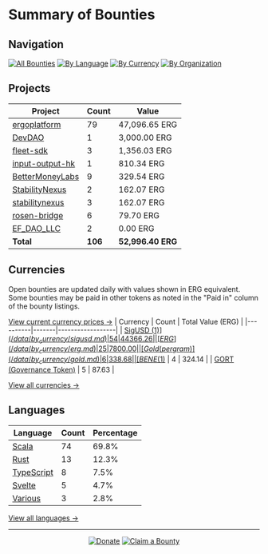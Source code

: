 <!-- GENERATED FILE - DO NOT EDIT DIRECTLY -->
<!-- Generated on: 2025-10-31 01:50:46 -->

# Summary of Bounties

## Navigation

[![All Bounties](https://img.shields.io/badge/All%20Bounties-106-blue)](/data/all.md) [![By Language](https://img.shields.io/badge/By%20Language-7-green)](/data/summary.md#languages) [![By Currency](https://img.shields.io/badge/By%20Currency-7-yellow)](/data/summary.md#currencies) [![By Organization](https://img.shields.io/badge/By%20Organization-9-orange)](/data/summary.md#projects)

## Projects

| Project | Count | Value |
|----------|-------|-------|
| [ergoplatform](/data/by_org/ergoplatform.md) | 79 | 47,096.65 ERG |
| [DevDAO](/data/by_org/devdao.md) | 1 | 3,000.00 ERG |
| [fleet-sdk](/data/by_org/fleet-sdk.md) | 3 | 1,356.03 ERG |
| [input-output-hk](/data/by_org/input-output-hk.md) | 1 | 810.34 ERG |
| [BetterMoneyLabs](/data/by_org/bettermoneylabs.md) | 9 | 329.54 ERG |
| [StabilityNexus](/data/by_org/stabilitynexus.md) | 2 | 162.07 ERG |
| [stabilitynexus](/data/by_org/stabilitynexus.md) | 3 | 162.07 ERG |
| [rosen-bridge](/data/by_org/rosen-bridge.md) | 6 | 79.70 ERG |
| [EF_DAO_LLC](/data/by_org/ef_dao_llc.md) | 2 | 0.00 ERG |
| **Total** | **106** | **52,996.40 ERG** |

## Currencies

Open bounties are updated daily with values shown in ERG equivalent. Some bounties may be paid in other tokens as noted in the "Paid in" column of the bounty listings.

[View current currency prices →](/data/currency_prices.md)
| Currency | Count | Total Value (ERG) |
|----------|-------|------------------|
| [SigUSD ($1)](/data/by_currency/sigusd.md) | 54 | 44366.26 |
| [ERG](/data/by_currency/erg.md) | 25 | 7800.00 |
| [Gold (per gram)](/data/by_currency/gold.md) | 6 | 338.68 |
| [BENE ($1)](/data/by_currency/bene.md) | 4 | 324.14 |
| [GORT (Governance Token)](/data/by_currency/gort.md) | 5 | 87.63 |

[View all currencies →](/data/by_currency/)

## Languages

| Language | Count | Percentage |
|----------|-------|------------|
| [Scala](/data/by_language/scala.md) | 74 | 69.8% |
| [Rust](/data/by_language/rust.md) | 13 | 12.3% |
| [TypeScript](/data/by_language/typescript.md) | 8 | 7.5% |
| [Svelte](/data/by_language/svelte.md) | 5 | 4.7% |
| [Various](/data/by_language/various.md) | 3 | 2.8% |

[View all languages →](/data/by_language/)



---

<div align="center">
  <p>
    <a href="../docs/donate.md"><img src="https://img.shields.io/badge/❤️%20Donate-F44336" alt="Donate"></a>
    <a href="../docs/bounty-submission-guide.md#reserving-a-bounty"><img src="https://img.shields.io/badge/🔒%20How%20To%20Claim-4CAF50" alt="Claim a Bounty"></a>
  </p>
</div>


<!-- END OF GENERATED CONTENT -->

